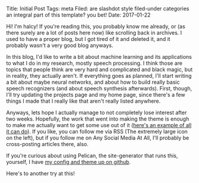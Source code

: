Title: Initial Post
Tags: meta
Filed: are slashdot style filed-under categories an integral part of this template? you bet!
Date: 2017-01-22
	
Hi! I'm halcy! If you're reading this, you probably know me already, or (as there surely are a lot of posts here now) like scrolling back in archives. 
I used to have a proper blog, but I got tired of it and deleted it, and it probably wasn't a very good blog anyways.

<!-- readmore -->

In this blog, I'd like to write a bit about machine learning and its applications to what I do in my research, mostly speech processing. I think those are topics
that people think are very hard and complicated and black magic, but in reality, they actually aren't. If everything goes as planned, I'll start 
writing a bit about maybe neural networks, and about how to build really basic speech recognizers (and about speech synthesis afterwards). First, though,
I'll try updating the projects page and my home page, since there's a few things I made that I really like that aren't really listed anywhere.

Anyways, lets hope I actually manage to not completely lose interest after two weeks. Hopefully, the work that went into making the theme is enough
to make me actually want to get some use out of it ([here's an example of all it can do](/blog/pages/titles-are-fake-actually-sometimes-titles-are-really-long-test-one-two/)).
If you like, you can follow me via RSS (The extremely large icon on the left), but if you follow me on Any Social Media At All, I'll probably be 
cross-posting articles there, also.

If you're curious about using Pelican, the site-generator that runs this, yourself, I have [my config and theme up on github](https://github.com/halcy/halcy-de-blog/tree/master).

Here's to another try at this!

